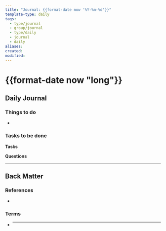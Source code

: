 ```yaml
---
title: "Journal: {{format-date now '%Y-%m-%d'}}"
template-type: daily
tags:
  - type/journal
  - group/journal
  - type/daily
  - journal
  - daily
aliases:
created:
modified:
---
```


# {{format-date now "long"}}

## Daily Journal

### **Things to do**

-

### **Tasks to be done**

**Tasks**

**Questions**

---

## Back Matter

### **References**

-

### **Terms**

- ***
